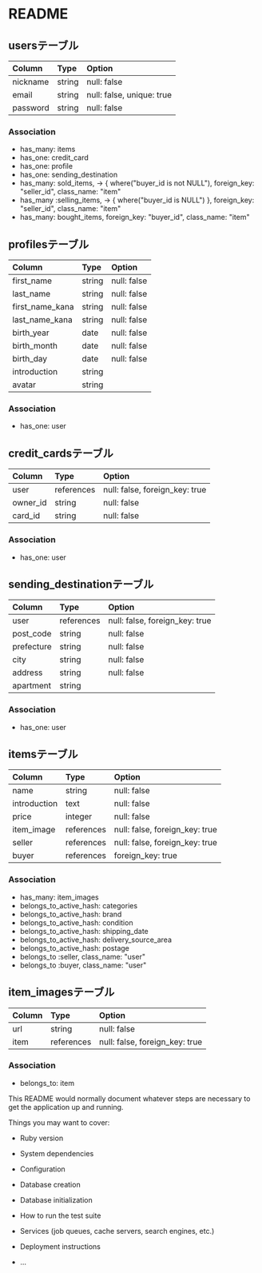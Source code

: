 # README

## usersテーブル
|Column|Type|Option|
|:-------|:------|:--------|
|nickname|string|null: false|
|email|string|null: false, unique: true|
|password|string|null: false|
### Association
- has_many: items
- has_one: credit_card
- has_one: profile
- has_one: sending_destination
- has_many: sold_items, -> { where("buyer_id is not NULL"), foreign_key: "seller_id", class_name: "item"
- has_many :selling_items, -> { where("buyer_id is NULL") }, foreign_key: "seller_id", class_name: "item"
- has_many: bought_items, foreign_key: "buyer_id", class_name: "item"

## profilesテーブル
|Column|Type|Option|
|:-------|:------|:--------|
|first_name|string|null: false|
|last_name|string|null: false|
|first_name_kana|string|null: false|
|last_name_kana|string|null: false|
|birth_year|date|null: false|
|birth_month|date|null: false|
|birth_day|date|null: false|
|introduction|string||
|avatar|string||
### Association
- has_one: user


## credit_cardsテーブル
|Column|Type|Option|
|:-------|:------|:--------|
|user|references|null: false, foreign_key: true|
|owner_id|string|null: false|
|card_id|string|null: false|
### Association
- has_one: user

## sending_destinationテーブル
|Column|Type|Option|
|:-------|:------|:--------|
|user|references|null: false, foreign_key: true|
|post_code|string|null: false|
|prefecture|string|null: false|
|city|string|null: false|
|address|string|null: false|
|apartment|string||
### Association
- has_one: user


## itemsテーブル
|Column|Type|Option|
|:-------|:------|:--------|
|name|string|null: false|
|introduction|text|null: false|
|price|integer|null: false|
|item_image|references|null: false, foreign_key: true|
|seller|references|null: false, foreign_key: true|
|buyer|references|foreign_key: true|
### Association
- has_many: item_images
- belongs_to_active_hash: categories
- belongs_to_active_hash: brand
- belongs_to_active_hash: condition
- belongs_to_active_hash: shipping_date
- belongs_to_active_hash: delivery_source_area
- belongs_to_active_hash: postage
- belongs_to :seller, class_name: "user"
- belongs_to :buyer, class_name: "user"

## item_imagesテーブル
|Column|Type|Option|
|:-------|:------|:--------|
|url|string|null: false|
|item|references|null: false, foreign_key: true|
### Association
- belongs_to: item



This README would normally document whatever steps are necessary to get the
application up and running.

Things you may want to cover:

* Ruby version

* System dependencies

* Configuration

* Database creation

* Database initialization

* How to run the test suite

* Services (job queues, cache servers, search engines, etc.)

* Deployment instructions

* ...
